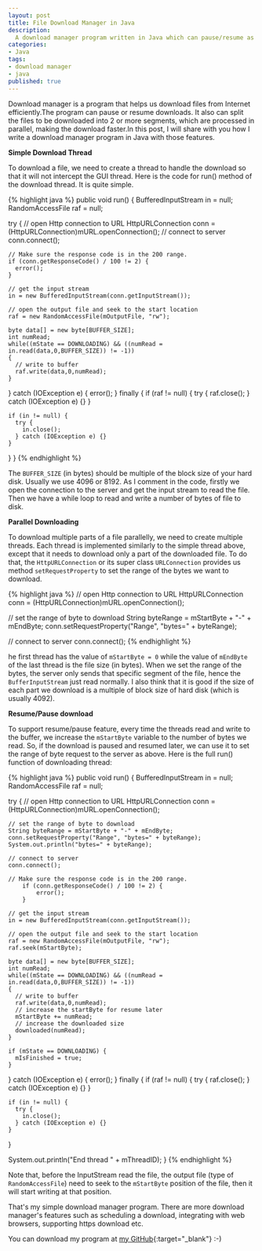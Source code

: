 ```yaml
---
layout: post
title: File Download Manager in Java
description:
  A download manager program written in Java which can pause/resume as well as parallel downloads.
categories:
- Java
tags:
- download manager
- java
published: true
---
```


Download manager is a program that helps us download files from Internet
efficiently.The program can pause or resume downloads. It also can split the
files to be downloaded into 2 or more segments, which are processed in parallel,
making the download faster.In this post, I will share with you how I write a
download manager program in Java with those features.<!-- more -->

**Simple Download Thread**

To download a file, we need to create a thread to handle the download so that
it will not intercept the GUI thread. Here is the code for run() method of
the download thread. It is quite simple.

{% highlight java %}
public void run() {
  BufferedInputStream in = null;
  RandomAccessFile raf = null;

  try {
    // open Http connection to URL
    HttpURLConnection conn = (HttpURLConnection)mURL.openConnection();
    // connect to server
    conn.connect();

    // Make sure the response code is in the 200 range.
    if (conn.getResponseCode() / 100 != 2) {
      error();
    }

    // get the input stream
    in = new BufferedInputStream(conn.getInputStream());

    // open the output file and seek to the start location
    raf = new RandomAccessFile(mOutputFile, "rw");

    byte data[] = new byte[BUFFER_SIZE];
    int numRead;
    while((mState == DOWNLOADING) && ((numRead = in.read(data,0,BUFFER_SIZE)) != -1))
    {
      // write to buffer
      raf.write(data,0,numRead);
    }

  } catch (IOException e) {
    error();
  } finally {
    if (raf != null) {
      try {
        raf.close();
      } catch (IOException e) {}
    }

    if (in != null) {
      try {
        in.close();
      } catch (IOException e) {}
    }
  }
}
{% endhighlight %}

The `BUFFER_SIZE` (in bytes) should be multiple of the block size of your
hard disk. Usually we use 4096 or 8192. As I comment in the code, firstly we
open the connection to the server and get the input stream to read the file.
Then we have a while loop to read and write a number of bytes of file to disk.

**Parallel Downloading**

To download multiple parts of a file parallelly, we need to create multiple
threads. Each thread is implemented similarly to the simple thread above, except
that it needs to download only a part of the downloaded file. To do that, the
`HttpURLConnection` or its super class `URLConnection` provides us method
`setRequestProperty` to set the range of the bytes we want to download.

{% highlight java %}
// open Http connection to URL
HttpURLConnection conn = (HttpURLConnection)mURL.openConnection();

// set the range of byte to download
String byteRange = mStartByte + "-" + mEndByte;
conn.setRequestProperty("Range", "bytes=" + byteRange);

// connect to server
conn.connect();
{% endhighlight %}

he first thread has the value of `mStartByte = 0` while the value of `mEndByte`
of the last thread is the file size (in bytes). When we set the range of the
bytes, the server only sends that specific segment of the file, hence the
`BufferInputStream` just read normally. I also think that it is good if the size
of each part we download is a multiple of block size of hard disk (which is
usually 4092).

**Resume/Pause download**

To support resume/pause feature, every time the threads read and write to the
buffer, we increase the `mStartByte` variable to the number of bytes we read.
So, if the download is paused and resumed later, we can use it to set the range
of byte request to the server as above. Here is the full run() function of
downloading thread:

{% highlight java %}
public void run() {
  BufferedInputStream in = null;
  RandomAccessFile raf = null;

  try {
    // open Http connection to URL
    HttpURLConnection conn = (HttpURLConnection)mURL.openConnection();

    // set the range of byte to download
    String byteRange = mStartByte + "-" + mEndByte;
    conn.setRequestProperty("Range", "bytes=" + byteRange);
    System.out.println("bytes=" + byteRange);

    // connect to server
    conn.connect();

    // Make sure the response code is in the 200 range.
        if (conn.getResponseCode() / 100 != 2) {
            error();
        }

    // get the input stream
    in = new BufferedInputStream(conn.getInputStream());

    // open the output file and seek to the start location
    raf = new RandomAccessFile(mOutputFile, "rw");
    raf.seek(mStartByte);

    byte data[] = new byte[BUFFER_SIZE];
    int numRead;
    while((mState == DOWNLOADING) && ((numRead = in.read(data,0,BUFFER_SIZE)) != -1))
    {
      // write to buffer
      raf.write(data,0,numRead);
      // increase the startByte for resume later
      mStartByte += numRead;
      // increase the downloaded size
      downloaded(numRead);
    }

    if (mState == DOWNLOADING) {
      mIsFinished = true;
    }
  } catch (IOException e) {
    error();
  } finally {
    if (raf != null) {
      try {
        raf.close();
      } catch (IOException e) {}
    }

    if (in != null) {
      try {
        in.close();
      } catch (IOException e) {}
    }
  }

  System.out.println("End thread " + mThreadID);
}
{% endhighlight %}

Note that, before the InputStream read the file, the output file (type of
`RandomAccessFile`) need to seek to the `mStartByte` position of the file,
then it will start writing at that position.

That's my simple download manager program. There are more download manager's
features such as scheduling a download, integrating with web browsers,
supporting https download etc.

You can download my program at [my GitHub][DownloadManagerGitHub]{:target="_blank"} :-)

[DownloadManagerGitHub]: https://github.com/luugiathuy/Java-Download-Manager
